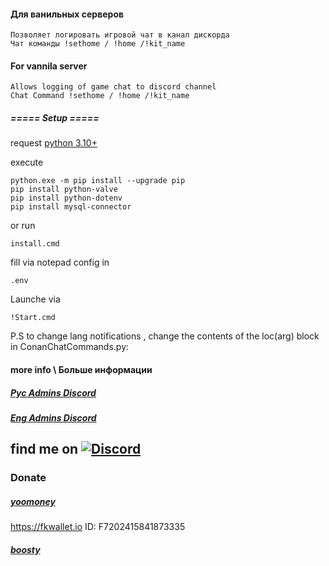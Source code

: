 #### Для ванильных серверов
    Позволяет логировать игровой чат в канал дискорда
    Чат команды !sethome / !home /!kit_name
#### For vannila server
    Allows logging of game chat to discord channel
    Chat Command !sethome / !home /!kit_name

#####  ===== Setup ===== 
request [python 3.10+](https://www.python.org/downloads/) 

execute

    python.exe -m pip install --upgrade pip
    pip install python-valve
    pip install python-dotenv
    pip install mysql-connector
or run 

    install.cmd

fill via notepad config in 

    .env

Launche via 

    !Start.cmd


P.S
to change lang notifications , change the contents of the loc(arg) block in ConanChatCommands.py:

#### more info \ Больше информации
##### [Рус Admins Discord](https://discord.gg/tf2KeZF8RF)
##### [Eng Admins Discord](https://discord.gg/admins-united-conan-278275567088828417)

## find me on [![Discord](https://discordapp.com/api/guilds/626106205122592769/widget.png?style=shield)](https://discord.gg/qYmBmDR)
### Donate
##### [yoomoney](https://yoomoney.ru/to/4100116619431314)
https://fkwallet.io  ID: F7202415841873335
##### [boosty](https://boosty.to/_illidan_)


